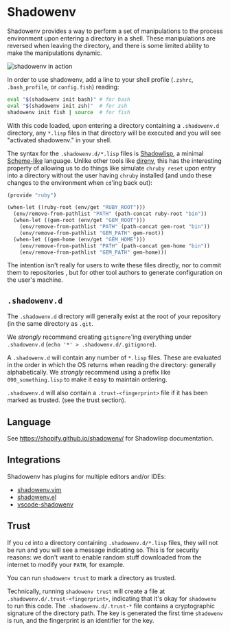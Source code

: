 # Shadowenv

Shadowenv provides a way to perform a set of manipulations to the process environment upon entering
a directory in a shell. These manipulations are reversed when leaving the directory, and there is
some limited ability to make the manipulations dynamic.

![shadowenv in action](https://burkelibbey.s3.amazonaws.com/shadowenv.gif)

In order to use shadowenv, add a line to your shell profile (`.zshrc`, `.bash_profile`, or
`config.fish`) reading:

```bash
eval "$(shadowenv init bash)" # for bash
eval "$(shadowenv init zsh)"  # for zsh
shadowenv init fish | source  # for fish
```

With this code loaded, upon entering a directory containing a `.shadowenv.d` directory,
any `*.lisp` files in that directory will be executed and you will see "activated shadowenv." in your
shell.

The syntax for the `.shadowenv.d/*.lisp` files is [Shadowlisp](https://shopify.github.io/shadowenv/),
a minimal [Scheme-like](https://en.wikipedia.org/wiki/Scheme_(programming_language)) language.
Unlike other tools like [direnv](https://direnv.net/), this has the interesting property of allowing
us to do things like simulate `chruby reset` upon entry into a directory without the user having
`chruby` installed (and undo these changes to the environment when `cd`'ing back out):

```scheme
(provide "ruby")

(when-let ((ruby-root (env/get "RUBY_ROOT")))
  (env/remove-from-pathlist "PATH" (path-concat ruby-root "bin"))
  (when-let ((gem-root (env/get "GEM_ROOT")))
    (env/remove-from-pathlist "PATH" (path-concat gem-root "bin"))
    (env/remove-from-pathlist "GEM_PATH" gem-root))
  (when-let ((gem-home (env/get "GEM_HOME")))
    (env/remove-from-pathlist "PATH" (path-concat gem-home "bin"))
    (env/remove-from-pathlist "GEM_PATH" gem-home)))
```

The intention isn't really for users to write these files directly, nor to commit them to
repositories , but for other tool authors to generate configuration on the user's machine.

## `.shadowenv.d`

The `.shadowenv.d` directory will generally exist at the root of your repository (in the same
directory as `.git`.

We *strongly* recommend creating `gitignore`'ing everything under `.shadowenv.d` (`echo '*' > .shadowenv.d/.gitignore`).

A `.shadowenv.d` will contain any number of `*.lisp` files. These are evaluated in the order in which
the OS returns when reading the directory: generally alphabetically. We *strongly* recommend using
a prefix like `090_something.lisp` to make it easy to maintain ordering.

`.shadowenv.d` will also contain a `.trust-<fingerprint>` file if it has been marked as trusted. (see
the trust section).

## Language

See https://shopify.github.io/shadowenv/ for Shadowlisp documentation.

## Integrations

Shadowenv has plugins for multiple editors and/or IDEs:

* [shadowenv.vim](https://github.com/Shopify/shadowenv.vim)
* [shadowenv.el](https://github.com/Shopify/shadowenv.el)
* [vscode-shadowenv](https://github.com/Shopify/vscode-shadowenv)

## Trust

If you `cd` into a directory containing `.shadowenv.d/*.lisp` files, they will not be run and you
will see a message indicating so. This is for security reasons: we don't want to enable random
stuff downloaded from the internet to modify your `PATH`, for example.

You can run `shadowenv trust` to mark a directory as trusted.

Technically, running `shadowenv trust` will create a file at `.shadowenv.d/.trust-<fingerprint>`,
indicating that it's okay for `shadowenv` to run this code. The `.shadowenv.d/.trust-*` file contains
a cryptographic signature of the directory path. The key is generated the first time `shadowenv` is
run, and the fingerprint is an identifier for the key.
